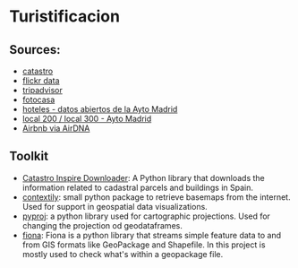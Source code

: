 # Turistificacion

## Sources:
- [catastro](https://www.catastro.minhap.es/webinspire/index.html)
- [flickr data]()
- [tripadvisor]()
- [fotocasa]()
- [hoteles - datos abiertos de la Ayto Madrid](https://datos.madrid.es/sites/v/index.jsp?vgnextoid=df42a73970504510VgnVCM2000001f4a900aRCRD&vgnextchannel=374512b9ace9f310VgnVCM100000171f5a0aRCRD)
- [local 200 / local 300 - Ayto Madrid](https://datos.madrid.es/sites/v/index.jsp?vgnextoid=66665cde99be2410VgnVCM1000000b205a0aRCRD&vgnextchannel=374512b9ace9f310VgnVCM100000171f5a0aRCRD)
- [Airbnb via AirDNA](http://insideairbnb.com/get-the-data)

## Toolkit
- [Catastro Inspire Downloader](https://pypi.org/project/CatastroInspireDownloader/): A Python library that downloads the information related to cadastral parcels and buildings in Spain.
- [contextily](https://pypi.org/project/contextily/): small python package to retrieve basemaps from the internet. Used for support in geospatial data visualizations.
- [pyproj](https://pypi.org/project/pyproj/): a python library used for cartographic projections. Used for changing the projection od geodataframes. 
- [fiona](https://pypi.org/project/Fiona/): Fiona is a python library that streams simple feature data to and from GIS formats like GeoPackage and Shapefile. In this project is mostly used to check what's within a geopackage file.